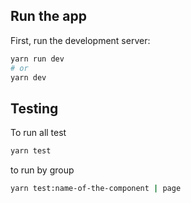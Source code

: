 ## Run the app

First, run the development server:

```bash
yarn run dev
# or
yarn dev
```

## Testing

To run all test

```bash
yarn test
```

to run by group

```bash
yarn test:name-of-the-component | page
```
